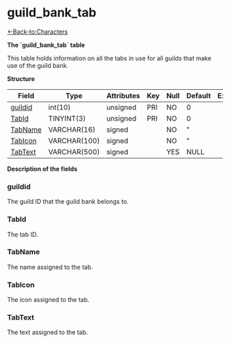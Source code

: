 # guild\_bank\_tab

[<-Back-to:Characters](database-characters.md)

**The \`guild\_bank\_tab\` table**

This table holds information on all the tabs in use for all guilds that make use of the guild bank.

**Structure**

| Field        | Type         | Attributes | Key | Null | Default | Extra | Comment |
|--------------|--------------|------------|-----|------|---------|-------|---------|
| [guildid][1] | int(10)      | unsigned   | PRI | NO   | 0       |       |         |
| [TabId][2]   | TINYINT(3)   | unsigned   | PRI | NO   | 0       |       |         |
| [TabName][3] | VARCHAR(16)  | signed     |     | NO   | "       |       |         |
| [TabIcon][4] | VARCHAR(100) | signed     |     | NO   | "       |       |         |
| [TabText][5] | VARCHAR(500) | signed     |     | YES  | NULL    |       |         |

[1]: #guildid
[2]: #tabid
[3]: #tabname
[4]: #tabicon
[5]: #tabtext

**Description of the fields**

### guildid

The guild ID that the guild bank belongs to.

### TabId

The tab ID.

### TabName

The name assigned to the tab.

### TabIcon

The icon assigned to the tab.

### TabText

The text assigned to the tab.
